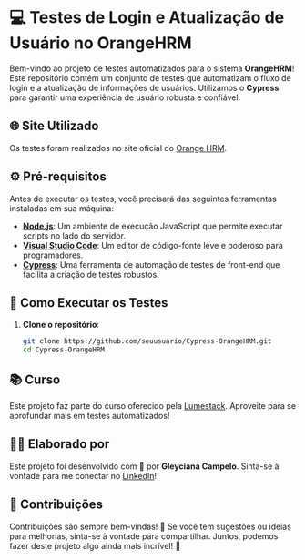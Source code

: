 # 💻 Testes de Login e Atualização de Usuário no OrangeHRM 

Bem-vindo ao projeto de testes automatizados para o sistema **OrangeHRM**! Este repositório contém um conjunto de testes que automatizam o fluxo de login e a atualização de informações de usuários. Utilizamos o **Cypress** para garantir uma experiência de usuário robusta e confiável.

## 🌐 Site Utilizado

Os testes foram realizados no site oficial do [Orange HRM](https://opensource-demo.orangehrmlive.com/web/index.php/auth/login). 

## ⚙️ Pré-requisitos

Antes de executar os testes, você precisará das seguintes ferramentas instaladas em sua máquina:

- **[Node.js](https://nodejs.org/)**: Um ambiente de execução JavaScript que permite executar scripts no lado do servidor.
- **[Visual Studio Code](https://code.visualstudio.com/)**: Um editor de código-fonte leve e poderoso para programadores.
- **[Cypress](https://www.cypress.io/)**: Uma ferramenta de automação de testes de front-end que facilita a criação de testes robustos.

## 🚀 Como Executar os Testes

1. **Clone o repositório**:
   ```bash
   git clone https://github.com/seuusuario/Cypress-OrangeHRM.git
   cd Cypress-OrangeHRM

## 📚 Curso

Este projeto faz parte do curso oferecido pela [Lumestack](https://lumestack.com/). Aproveite para se aprofundar mais em testes automatizados!

## 👩‍💻 Elaborado por

Este projeto foi desenvolvido com 💜 por **Gleyciana Campelo**. Sinta-se à vontade para me conectar no [LinkedIn](https://www.linkedin.com/in/gleyciana-campelo/)!

## 🎉 Contribuições

Contribuições são sempre bem-vindas! 🎉 Se você tem sugestões ou ideias para melhorias, sinta-se à vontade para compartilhar. Juntos, podemos fazer deste projeto algo ainda mais incrível! 🌟